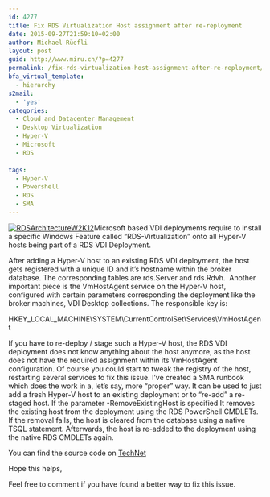 ```yaml
---
id: 4277
title: Fix RDS Virtualization Host assignment after re-reployment
date: 2015-09-27T21:59:10+02:00
author: Michael Rüefli
layout: post
guid: http://www.miru.ch/?p=4277
permalink: /fix-rds-virtualization-host-assignment-after-re-reployment/
bfa_virtual_template:
  - hierarchy
s2mail:
  - 'yes'
categories:
  - Cloud and Datacenter Management
  - Desktop Virtualization
  - Hyper-V
  - Microsoft
  - RDS
  
tags:
  - Hyper-V
  - Powershell
  - RDS
  - SMA
---
```

[<img class="alignleft size-medium wp-image-4281" src="../images/2015/09/RDSArchitectureW2K12-300x170.jpg" alt="RDSArchitectureW2K12" width="300" height="170" srcset="../images/2015/09/RDSArchitectureW2K12-300x170.jpg 300w, ../images/2015/09/RDSArchitectureW2K12.jpg 797w" sizes="(max-width: 300px) 100vw, 300px" />](../images/2015/09/RDSArchitectureW2K12.jpg)Microsoft based VDI deployments require to install a specific Windows Feature called &#8220;RDS-Virtualization&#8221; onto all Hyper-V hosts being part of a RDS VDI Deployment.

After adding a Hyper-V host to an existing RDS VDI deployment, the host gets registered with a unique ID and it&#8217;s hostname within the broker database. The corresponding tables are rds.Server and rds.Rdvh.  Another important piece is the VmHostAgent service on the Hyper-V host, configured with certain parameters corresponding the deployment like the broker machines, VDI Desktop collections. The responsible key is:

HKEY\_LOCAL\_MACHINE\SYSTEM\CurrentControlSet\Services\VmHostAgent

If you have to re-deploy / stage such a Hyper-V host, the RDS VDI deployment does not know anything about the host anymore, as the host does not have the required assignment within its VmHostAgent configuration. Of course you could start to tweak the registry of the host, restarting several services to fix this issue. I&#8217;ve created a SMA runbook which does the work in a, let&#8217;s say, more &#8220;proper&#8221; way. It can be used to just add a fresh Hyper-V host to an existing deployment or to &#8220;re-add&#8221; a re-staged host. If the parameter -RemoveExistingHost is specified It removes the existing host from the deployment using the RDS PowerShell CMDLETs. If the removal fails, the host is cleared from the database using a native TSQL statement. Afterwards, the host is re-added to the deployment using the native RDS CMDLETs again.

You can find the source code on <a href="https://gallery.technet.microsoft.com/scriptcenter/SMA-Runbook-to-fix-RDS-53c61973" target="_blank">TechNet</a>

Hope this helps,

Feel free to comment if you have found a better way to fix this issue.

&nbsp;

&nbsp;

&nbsp;

&nbsp;